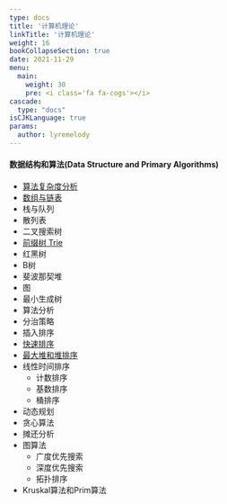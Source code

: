 ```yaml
---
type: docs
title: '计算机理论'
linkTitle: '计算机理论'
weight: 16
bookCollapseSection: true
date: 2021-11-29
menu:
  main:
    weight: 30
    pre: <i class='fa fa-cogs'></i>
cascade:
  type: "docs"
isCJKLanguage: true
params:
  author: lyremelody
---
```



#### 数据结构和算法(Data Structure and Primary Algorithms)
* [算法复杂度分析](./data-structures-and-algorithms/complexity-analysis.md)
* [数组与链表](./data-structures-and-algorithms/array-and-list.md)
* 栈与队列
* 散列表
* 二叉搜索树
* [前缀树 Trie](./data-structures-and-algorithms/trie.md)
* 红黑树
* B树
* 斐波那契堆
* 图
* 最小生成树
* 算法分析
* 分治策略
* 插入排序
* [快速排序](./data-structures-and-algorithms/quick-sort.md)
* [最大堆和堆排序](./data-structures-and-algorithms/heap-sort.md)
* 线性时间排序
  * 计数排序
  * 基数排序
  * 桶排序
* 动态规划
* 贪心算法
* 摊还分析
* 图算法
  * 广度优先搜索
  * 深度优先搜索
  * 拓扑排序
* Kruskal算法和Prim算法

